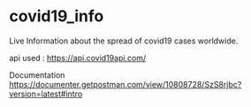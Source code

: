 # covid19_info
Live Information about the spread of covid19 cases worldwide.

api used :
https://api.covid19api.com/

Documentation
https://documenter.getpostman.com/view/10808728/SzS8rjbc?version=latest#intro
